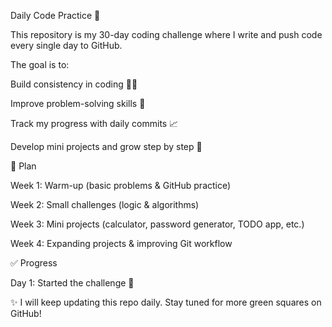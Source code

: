 Daily Code Practice 🚀

This repository is my 30-day coding challenge where I write and push code every single day to GitHub.

The goal is to:

Build consistency in coding 👨‍💻

Improve problem-solving skills 🧩

Track my progress with daily commits 📈

Develop mini projects and grow step by step 🌱

📅 Plan

Week 1: Warm-up (basic problems & GitHub practice)

Week 2: Small challenges (logic & algorithms)

Week 3: Mini projects (calculator, password generator, TODO app, etc.)

Week 4: Expanding projects & improving Git workflow

✅ Progress

Day 1: Started the challenge 🎉

✨ I will keep updating this repo daily. Stay tuned for more green squares on GitHub!
